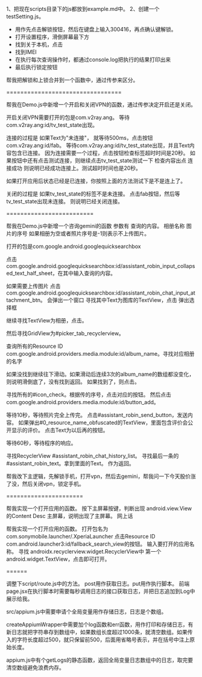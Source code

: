 
1、把现在scripts目录下的js都放到example.md中。
2、创建一个testSetting.js。
- 用作先点击解锁按钮，然后在键盘上输入300416，再点确认键解锁。
- 打开设置程序，滑倒屏幕最下方
- 找到关于本机，点击
- 找到IMEI
- 在执行每次查询操作时，都通过console.log把执行的结果打印出来
- 最后执行锁定按钮

帮我把解锁和上锁合并到一个函数中，通过传参来区分。

=================================

帮我在Demo.js中新增一个开启和关闭VPN的函数，通过传参决定开启还是关闭。

开启关闭VPN需要打开的包是com.v2ray.ang。
等待com.v2ray.ang:id/tv_test_state出现。

连接的过程是
如果Text为"未连接"，
就等待500ms，点击按钮com.v2ray.ang:id/fab。
等待com.v2ray.ang:id/tv_test_state出现，并且Text内容包含已连接。
因为连接需要一个过程，点击按钮检查标签超时时间是20秒。
如果按钮中还有点击测试连接，则继续点击tv_test_state测试一下
检查内容出点 连接成功 则说明已经成功连接上。测试超时时间也是20秒。

如果打开应用后状态已经是已连接，你按照上面的方法测试下是不是连上了。

关闭的过程是
如果tv_test_state的标签不是未连接。
点击fab按钮，然后等tv_test_state出现未连接。
则说明已经关闭连接。

=========================



帮我在Demo.js中新增一个咨询gemini的函数
参数有
查询的内容。
相册名称
图片的序号
如果相册为空或者照片序号是-1则表示不上传图片。

打开的包是com.google.android.googlequicksearchbox

点击com.google.android.googlequicksearchbox:id/assistant_robin_input_collapsed_text_half_sheet，在其中输入查询的内容。

如果需要上传图片
点击
com.google.android.googlequicksearchbox:id/assistant_robin_chat_input_attachment_btn。
会弹出一个窗口
寻找其中Text为图库的TextView，点击
弹出选择框

继续寻找TextView为相册，点击。

然后寻找GridView为#picker_tab_recyclerview。

查询所有的Resource ID
com.google.android.providers.media.module:id/album_name。寻找对应相册的名字

如果没找到继续往下滑动。如果滑动后连续3次的album_name的数组都没变化，则说明滑倒底了，没有找到返回。
如果找到了，则点击。

寻找所有的#icon_check。根据传的序号，点击对应的按钮。
然后点击
com.google.android.providers.media.module:id/button_add。

等待10秒，等待照片完全上传完。
点击#assistant_robin_send_button，发送内容。
如果弹出#0_resource_name_obfuscated的TextView，里面包含评价会公开显示的评价。
点击Text为以后再的按钮。

等待60秒，等待程序的响应。

寻找RecyclerView #assistant_robin_chat_history_list。
寻找最后一条的#assistant_robin_text。拿到里面的Text。
作为返回。

帮我改下主逻辑，先解锁手机，打开vpn，然后去gemini，帮我问一下今天股价涨了没，然后关闭vpn，锁定手机。

======================

帮我实现一个打开应用的函数。
按下主屏幕按键，判断出现 android.view.View的Content Desc 主屏幕，说明出现了主屏幕。
网上话

帮我实现一个打开应用的函数。
打开包名为com.sonymobile.launcher/.XperiaLauncher
点击Resource ID com.android.launcher3:id/fallback_search_view的按钮。
输入要打开的应用名称。
寻找 androidx.recyclerview.widget.RecyclerView中
第一个android.widget.TextView，点击即可打开。


======

调整下script/route.js中的方法。
post用作获取日志。put用作执行脚本。
前端page.jsx在执行脚本时需要每秒调用日志的接口获取日志，并把日志追加到Log中展示给我。

src/appium.js中需要申请个全局变量用作存储日志，日志是个数组。

createAppiumWrapper中需要加个log函数和err函数，用作打印和存储日志，有新日志就把字符串存到数组中，如果数组长度超过1000条，就清空数组。如果传入的字符长度超过500，就只保留前500，后面用省略号表示，并在括号中注上原始长度。

appium.js中有个getLogs的静态函数，返回全局变量日志数组中的日志，取完要清空数组避免浪费内存。






